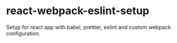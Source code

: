 # react-webpack-eslint-setup

Setup for react app with babel, prettier, eslint and custom webpack configuration.

